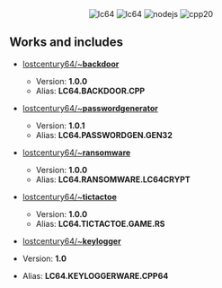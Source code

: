 <div align="center">
   <img src="https://i.imgur.com/w1oraAK.png" alt="lc64"/>
  <img src="https://img.shields.io/badge/lostcentury64-1.0.0-purple" alt="lc64">
  <img src="https://img.shields.io/badge/nodejs-16.11.1-green" alt="nodejs">
  <img src="https://img.shields.io/badge/C++ language-20-blue" alt="cpp20"></br>
</div>

## Works and includes
  - [lostcentury64/~**backdoor**](https://github.com/le01q/lostcentury64/tree/main/backdoor)
    - Version: **1.0.0**
    - Alias: **LC64.BACKDOOR.CPP**

  - [lostcentury64/~**passwordgenerator**](https://github.com/le01q/lostcentury64/tree/main/password-generator)
    - Version: **1.0.1**
    - Alias: **LC64.PASSWORDGEN.GEN32**
 
  - [lostcentury64/~**ransomware**](https://github.com/le01q/lostcentury64/tree/main/ransomware)
    - Version: **1.0.0**
    - Alias: **LC64.RANSOMWARE.LC64CRYPT**
  
  - [lostcentury64/~**tictactoe**](https://github.com/le01q/lostcentury64/tree/main/game)
    - Version: **1.0.0**
    - Alias: **LC64.TICTACTOE.GAME.RS**
  
  - [lostcentury64/~**keylogger**](https://github.com/le01q/lostcentury64/tree/main/keylogger)
   - Version: **1.0**
   - Alias: **LC64.KEYLOGGERWARE.CPP64**
